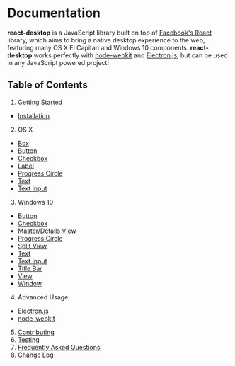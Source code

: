 # Documentation

**react-desktop** is a JavaScript library built on top of [Facebook's React](https://facebook.github.io/react/) library, 
which aims to bring a native desktop experience to the web, featuring many OS X El Capitan and Windows 10 components. 
**react-desktop** works perfectly with [node-webkit](http://nwjs.io) and [Electron.js](http://electron.atom.io), but 
can be used in any JavaScript powered project!

## Table of Contents

1. Getting Started
  * [Installation](/docs/getting-started/installation.md)
2. OS X
  * [Box](/docs/osx/box.md)
  * [Button](/docs/osx/button.md)
  * [Checkbox](/docs/osx/checkbox.md)
  * [Label](/docs/osx/label.md)
  * [Progress Circle](/docs/osx/progress-circle.md)
  * [Text](/docs/osx/text.md)
  * [Text Input](/docs/osx/text-input.md)
3. Windows 10
  * [Button](/docs/windows/button.md)
  * [Checkbox](/docs/windows/checkbox.md)
  * [Master/Details View](/docs/windows/master-details-view.md)
  * [Progress Circle](/docs/windows/progress-circle.md)
  * [Split View](/docs/windows/split-view.md)
  * [Text](/docs/windows/text.md)
  * [Text Input](/docs/windows/text-input.md)
  * [Title Bar](/docs/windows/title-bar.md)
  * [View](/docs/windows/view.md)
  * [Window](/docs/windows/window.md)
4. Advanced Usage
 * [Electron.js](/docs/advanced-usage/electron-js.md)
 * [node-webkit](/docs/advanced-usage/node-webkit.md)
5. [Contributing](/CONTRIBUTING.md)
6. [Testing](/docs/testing.md)
7. [Frequently Asked Questions](/docs/faq.md)
8. [Change Log](/CHANGELOG.md)
